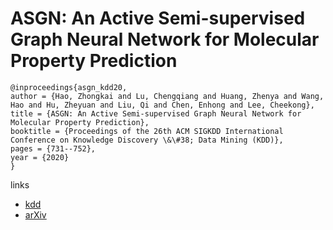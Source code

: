 # ASGN: An Active Semi-supervised Graph Neural Network for Molecular Property Prediction

```
@inproceedings{asgn_kdd20,
author = {Hao, Zhongkai and Lu, Chengqiang and Huang, Zhenya and Wang, Hao and Hu, Zheyuan and Liu, Qi and Chen, Enhong and Lee, Cheekong},
title = {ASGN: An Active Semi-supervised Graph Neural Network for Molecular Property Prediction},
booktitle = {Proceedings of the 26th ACM SIGKDD International Conference on Knowledge Discovery \&\#38; Data Mining (KDD)},
pages = {731--752},
year = {2020}
}
```

links
- [kdd](https://www.kdd.org/kdd2020/accepted-papers/view/asgn-an-active-semi-supervised-graph-neural-network-for-molecular-property-)
- [arXiv](https://arxiv.org/abs/2007.03196)
